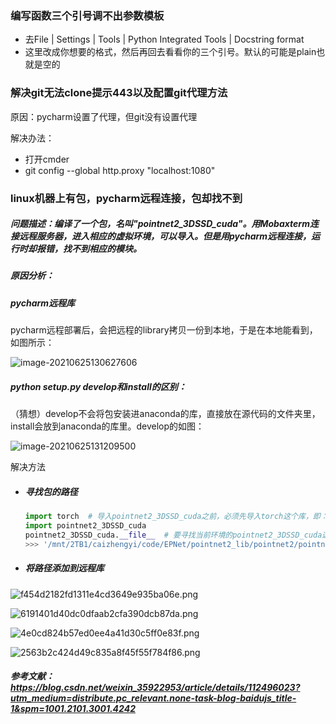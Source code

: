 ### 编写函数三个引号调不出参数模板

- 去File | Settings | Tools | Python Integrated Tools | Docstring format 
- 这里改成你想要的格式，然后再回去看看你的三个引号。默认的可能是plain也就是空的

### 解决git无法clone提示443以及配置git代理方法
原因：pycharm设置了代理，但git没有设置代理

解决办法：
- 打开cmder
- git config --global http.proxy "localhost:1080"

### linux机器上有包，pycharm远程连接，包却找不到

##### 问题描述：编译了一个包，名叫"pointnet2_3DSSD_cuda"。用Mobaxterm连接远程服务器，进入相应的虚拟环境，可以导入。但是用pycharm远程连接，运行时却报错，找不到相应的模块。

##### 原因分析：

##### pycharm远程库

pycharm远程部署后，会把远程的library拷贝一份到本地，于是在本地能看到，如图所示：

![image-20210625130627606](img/image-20210625130627606.png)

##### python setup.py develop和install的区别：

（猜想）develop不会将包安装进anaconda的库，直接放在源代码的文件夹里，install会放到anaconda的库里。develop的如图：

![image-20210625131209500](img/image-20210625131209500.png)

解决方法

- ##### 寻找包的路径

  ```python
  import torch  # 导入pointnet2_3DSSD_cuda之前，必须先导入torch这个库，即：import torch
  import pointnet2_3DSSD_cuda
  pointnet2_3DSSD_cuda.__file__  # 要寻找当前环境的pointnet2_3DSSD_cuda这个包放在机器的哪个路径
  >>> '/mnt/2TB1/caizhengyi/code/EPNet/pointnet2_lib/pointnet2/pointnet2_3DSSD_cuda.cpython-37m-x86_64-linux-gnu.so'
  ```



- ##### 将路径添加到远程库

![f454d2182fd1311e4cd3649e935ba06e.png](img/f454d2182fd1311e4cd3649e935ba06e.png)

![6191401d40dc0dfaab2cfa390dcb87da.png](img/6191401d40dc0dfaab2cfa390dcb87da.png)

![4e0cd824b57ed0ee4a41d30c5ff0e83f.png](img/4e0cd824b57ed0ee4a41d30c5ff0e83f.png)



![2563b2c424d49c835a8f45f55f784f86.png](img/2563b2c424d49c835a8f45f55f784f86.png)

##### 参考文献：https://blog.csdn.net/weixin_35922953/article/details/112496023?utm_medium=distribute.pc_relevant.none-task-blog-baidujs_title-1&spm=1001.2101.3001.4242